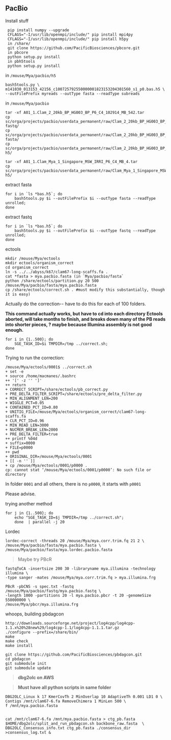 PacBio
--


Install stuff

	 pip install numpy --upgrade
	 CFLAGS="-I/usr/lib/openmpi/include/" pip install mpi4py
	 CFLAGS="-I/usr/lib/openmpi/include/" pip install h5py
	 in /share/
	 git clone https://github.com/PacificBiosciences/pbcore.git
	 in pbcore
	 python setup.py install
	 in pbh5tools
	 python setup.py install 

in `/mouse/Mya/pacbio/h5`


	bash5tools.py \
	m141030_013153_42156_c100725792550000001823153204301560_s1_p0.bas.h5 \
	--outFilePrefix myreads --outType fasta --readType subreads

in `/mouse/Mya/pacbio`

	tar -xf A01_1.Clam_2_20kb_BP_HG003_BP_P6_C4_102914_MB_542.tar
	cp sc/orga/projects/pacbio/userdata_permanent/raw/Clam_2_20kb_BP_HG003_BP_P6_C4_102914_MB_542/A01_1/Analysis_Results/*fastq fastq/
	cp sc/orga/projects/pacbio/userdata_permanent/raw/Clam_2_20kb_BP_HG003_BP_P6_C4_102914_MB_542/A01_1/Analysis_Results/*fasta fasta/
	cp sc/orga/projects/pacbio/userdata_permanent/raw/Clam_2_20kb_BP_HG003_BP_P6_C4_102914_MB_542/A01_1/Analysis_Results/*h5 h5/
		
	tar -xf A01_1.Clam_Mya_1_Singapore_MSW_IRRI_P6_C4_MB_4.tar
	cp sc/orga/projects/pacbio/userdata_permanent/raw/Clam_Mya_1_Singapore_MSW_IRRI_P6_C4_MB_4/A01_1/Analysis_Results/m141203_023445_42163R_c100749932550000001823153407081503_s1_p0.* h5/
	

extract fasta

	for i in `ls *bas.h5`; do
		bash5tools.py $i --outFilePrefix $i --outType fasta --readType unrolled;
	done

extract fastq

	for i in `ls *bas.h5`; do
		bash5tools.py $i --outFilePrefix $i --outType fastq --readType unrolled;
	done

	
ectools

	mkdir /mouse/Mya/ectools
	mkdir ectools/organism_correct
	cd organism_correct
	ln -s ../../abyss/k67/clam67-long-scaffs.fa .
	cat *fasta > mya.pacbio.fasta (in `Mya/pacbio/fasta`
	python /share/ectools/partition.py 20 500 /mouse/Mya/pacbio/fasta/mya.pacbio.fasta
	cp /share/ectools/correct.sh . #must modify this substantially, though it is easy)
	

Actually do the correction-- have to do this for each of 100 folders. 

**This command actually works, but have to cd into each directory**
**Ectools aborted, will take months to finish, and breaks down many of the PB reads into shorter pieces, ? maybe because Illumina assembly is not good enough.**


	for i in {1..500}; do 
		SGE_TASK_ID=$i TMPDIR=/tmp ../correct.sh; 
	done

Trying to run the correction: 

    /mouse/Mya/ectools/0001$ ../correct.sh
    + set -e
    + source /home/macmanes/.bashrc
    ++ '[' -z '' ']'
    ++ return
    + CORRECT_SCRIPT=/share/ectools/pb_correct.py
    + PRE_DELTA_FILTER_SCRIPT=/share/ectools/pre_delta_filter.py
    + MIN_ALIGNMENT_LEN=200
    + WIGGLE_PCT=0.05
    + CONTAINED_PCT_ID=0.80
    + UNITIG_FILE=/mouse/Mya/ectools/organism_correct/clam67-long-scaffs.fa
    + CLR_PCT_ID=0.96
    + MIN_READ_LEN=3000
    + NUCMER_BREAK_LEN=2000
    + PRE_DELTA_FILTER=true
    ++ printf %04d
    + suffix=0000
    + FILE=p0000
    ++ pwd
    + ORIGINAL_DIR=/mouse/Mya/ectools/0001
    + [[ -n '' ]]
    + cp /mouse/Mya/ectools/0001/p0000 .
    cp: cannot stat ‘/mouse/Mya/ectools/0001/p0000’: No such file or directory

In folder `0001` and all others, there is no `p0000`, it starts with `p0001`

Please advise. 


trying another method

	for j in {1..500}; do 
		echo "SGE_TASK_ID=$j TMPDIR=/tmp ../correct.sh"; 
		done  | parallel -j 20
		
Lordec

	lordec-correct -threads 20 /mouse/Mya/mya.corr.trim.fq 21 2 \
	/mouse/Mya/pacbio/fasta/mya.pacbio.fasta \
	/mouse/Mya/pacbio/fasta/mya.lordec.pacbio.fasta


>Maybe try PBcR

	fastqToCA -insertsize 200 30 -libraryname mya.illumina -technology illumina \
	-type sanger -mates /mouse/Mya/mya.corr.trim.fq > mya.illumina.frg

	PBcR -pbCNS -s spec.txt -fastq /mouse/Mya/pacbio/fastq/mya.pacbio.fastq \
	-length 1000 -partitions 20 -l mya.pacbio.pbcr -t 20 -genomeSize 550000000 \
	/mouse/Mya/pbcr/mya.illumina.frg
	


whoops, building pbdagcon

	http://downloads.sourceforge.net/project/log4cpp/log4cpp-1.1.x%20%28new%29/log4cpp-1.1/log4cpp-1.1.1.tar.gz
	./configure --prefix=/share/bin/
	make
	make check
	make install
	
	git clone https://github.com/PacificBiosciences/pbdagcon.git
	cd pbdagcon
	git submodule init
	git submodule update
	
>**dbg2olc on AWS**

>**Must have all python scripts in same folder**

	DBG2OLC_Linux k 17 KmerCovTh 2 MinOverlap 10 AdaptiveTh 0.001 LD1 0 \
	Contigs /mnt/clam67-6.fa RemoveChimera 1 MinLen 500 \
	f /mnt/mya.pacbio.fasta
	

	cat /mnt/clam67-6.fa /mnt/mya.pacbio.fasta > ctg_pb.fasta
	$HOME/dbg2olc/split_and_run_pbdagcon.sh backbone_raw.fasta  \
	DBG2OLC_Consensus_info.txt ctg_pb.fasta ./consensus_dir >consensus_log.txt &
